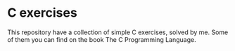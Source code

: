 # C exercises

This repository have a collection of simple C exercises, solved by me. Some of them you can find on the book The C Programming Language.
